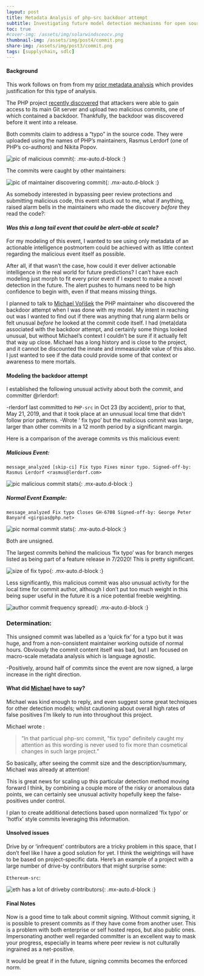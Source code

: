```yaml
---
layout: post
title: Metadata Analysis of php-src backdoor attempt
subtitle: Investigating future model detection mechanisms for open source project repositories
toc: true
#cover-img: /assets/img/solarwindsceocv.png
thumbnail-img: /assets/img/post4/commit.png
share-img: /assets/img/post3/commit.png
tags: [supplychain, sdlc]
---
```


#### Background
This work follows on from from  my [prior metadata analysis](https://5stars217.github.io/2021-05-03-metadata-analysis-flatmap/) which provides justification for this type of analysis.

The PHP project [recently discovered](https://github.com/php/php-src/commit/2b0f239b211c7544ebc7a4cd2c977a5b7a11ed8a) that attackers were able to gain access to its main Git server and upload two malicious commits, one of which contained a backdoor. Thankfully, the backdoor was discovered before it went into a release.

Both commits claim to address a “typo” in the source code. They were uploaded using the names of PHP’s maintainers, Rasmus Lerdorf (one of PHP’s co-authors) and Nikita Popov.

![pic of malicious commit](/assets/img/post4/commit.png){: .mx-auto.d-block :}  

The commits were caught by other maintainers:

![pic of maintainer discovering commit](/assets/img/post4/phpdiscovery.png){: .mx-auto.d-block :}  

As somebody interested in bypassing peer review protections and submitting malicious code, this event stuck out to me, what if anything, raised alarm bells in the maintainers who made the discovery _before_ they read the code?:

####   _Was this a long tail event that could be alert-able at scale?_


For my modeling of this event, I wanted to see using only metadata of an actionable intelligence postmortem could be achieved with as little context regarding the malicious event itself as possible.


  After all, if that wasn’t the case, how could it ever deliver actionable intelligence in the real world for future predictions?  I can’t have each modeling just morph to fit every prior event if I expect to make a novel detection in the future. The alert pushes to humans need to be high confidence to begin with, even if that means missing things.


I planned to talk to [Michael Voříšek](https://github.com/mvorisek) the PHP maintainer who discovered the backdoor attempt when I was done with my model. My intent in reaching out was I wanted to find out if there was anything that rung alarm bells or felt unusual _before_ he looked at the commit code itself. I had  (meta)data associated with the backdoor attempt, and certainly some things looked unusual, but without Michael’s context I couldn’t be sure if it actually felt that way up close.
Michael has a long history and is close to the project, and it cannot be discounted the innate and immeasurable value of this also. I just wanted to see if the data could provide some of that context or awareness to mere mortals.

#### Modeling the backdoor attempt

I established the following unusual activity about both the commit, and committer @rlerdorf:

-rlerdorf last committed to `PHP-src` in Oct 23 (by accident), prior to that, May 21, 2019, and that it took place at an unnusual local time that didn't follow prior patterns.
-Wrote ‘ fix typo’ but the malicious commit was large, larger than other commits in a 12 month period by a significant margin.


Here is a comparison of the average commits vs this malicious event:

##### Malicious Event:

`message_analyzed
[skip-ci] Fix typo
Fixes minor typo.
Signed-off-by: Rasmus Lerdorf <rasmus@lerdorf.com>`


![pic malicious commit stats](/assets/img/post4/thebadcommit.png){: .mx-auto.d-block :}  

##### Normal Event Example:

`message_analyzed
Fix typo
Closes GH-6708
Signed-off-by: George Peter Banyard <girgias@php.net>`

![pic normal commit stats](/assets/img/post4/normaltypofixcount.png){: .mx-auto.d-block :}  

Both are unsigned.


The largest commits behind the malicious ‘fix typo’ was for branch merges listed as being part of a feature release in 7/2020!
This is pretty significant.

![size of fix typo](/assets/img/post4/fixtypocomparo.png){: .mx-auto.d-block :}  

Less significantly, this malicious commit was also unusual activity for the local time for commit author, although I don’t put too much weight in this being super useful in the future it is a nice potential freebie weighting.

![author commit frequency spread](/assets/img/post4/authorcommits.png){: .mx-auto.d-block :}  

### Determination:

This unsigned commit was labelled as a ‘quick fix’ for a typo but it was huge, and from a non-consistent maintainer working outside of normal hours.
Obviously the commit content itself was bad, but I am focused on macro-scale metadata analysis which is language agnostic.

   -Positively, around half of commits since the event are now signed, a large increase in  the right direction.

#### What did [Michael](https://github.com/mvorisek) have to say?

Michael was kind enough to reply, and even suggest some great techniques for other detection models; whilst cautioning about overall high rates of false positives I’m likely to run into throughout this project.

Michael wrote :

>”In that particual php-src commit, "fix typo" definitely caught my attention as this wording is never used to fix more than cosmetical changes in such large project.”


So basically, after seeing the commit size and the description/summary, Michael was already at attention!

This is great news for scaling up this particular detection method moving forward I think, by combining a couple more of the risky or anomalous data points, we can certainly see unusual activity hopefully keep the false-positives under control.

I plan to create additional detections based upon normalized 'fix typo' or 'hotfix' style commits leveraging this information.

#### Unsolved issues

Drive by or ‘infrequent’ contributors are a tricky problem in this space, that I don’t feel like I have a good solution for yet. I think the weightings will have to be based on project-specific data.  Here’s an example of a project with a large number of drive-by contributors that might surprise some:


`Ethereum-src`:

![eth has a lot of driveby contributors](/assets/img/post4/ethdriveby.png){: .mx-auto.d-block :}  


#### Final Notes


Now is a good time to talk about commit signing. Without commit signing, it is possible to present commits as if they have come from another user.
This is a problem with both enterprise or self hosted repos,  but also public ones. Impersonating another well regarded committer is an excellent way to mask your progress, especially in teams where peer review is not culturally ingrained as a net-positive.

It would be great if in the future, signing commits becomes the enforced norm.
